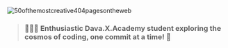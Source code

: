  ![50ofthemostcreative404pagesontheweb](https://github.com/user-attachments/assets/582ad0c1-94dd-41d5-b4ba-a727552ff458)

> ### 👨🏻‍💻 Enthusiastic Dava.X.Academy student exploring the cosmos of coding, one commit at a time! 📝
